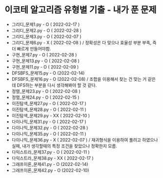 # 이코테 알고리즘 유형별 기출 - 내가 푼 문제
- 그리디_문제1.py - O ( 2022-02-17 )
- 그리디_문제2.py - O ( 2022-02-28 )   
- 그리디_문제3.py - O ( 2022-02-07 )  
- 그리디_문제6.py - X ( 2022-02-08 ) / 정확성은 다 맞으나 효율성 부분 부족, 즉 더 빠르게 만들어야함.
- 구현_문제7.py - O ( 2022-02-28 )  
- 구현_문제13.py - O ( 2022-02-08 )
- 구현_문제11.py - O ( 2022-02-09 )
- DFSBFS_문제15.py - O (2022-02-14)
- DFSBFS_문제16.py - O (2022-02-08) / 조합을 이용해서 찾는 건 맞는 거 같은데 DFS하는 부분을 다시 생각해봐야 할 것 같다.
- 정렬_문제23.py - O ( 2022-02-08 )
- 정렬_문제24.py - O ( 2022-02-15 )
- 이진탐색_문제27.py - O ( 2022-02-17 )
- 이진탐색_문제28.py - O ( 2022-02-11 )
- 이진탐색_문제29.py - XX ( 2022-02-10 )
- 다이나믹_문제31.py - O ( 2022-02-17 )
- 다이나믹_문제32.py - O ( 2022-02-28 )
- 다이나믹_문제35.py - O ( 2022-02-11 )
- 다이나믹_문제36.py - X ( 2022-02-07 ) / 재귀형식을 이용하여 풀려고 하였으나 실패, 내가 생각할때의 특정 조건을 찾았으나 정확한지 모름.
- 다익스트라_문제37.py - O ( 2022-02-11 )
- 다익스트라_문제38.py - XX ( 2022-02-17 )
- 그래프이론_문제41.py - O (2022-02-14)
- 그래프이론_문제42.py - O (2022-02-10)

